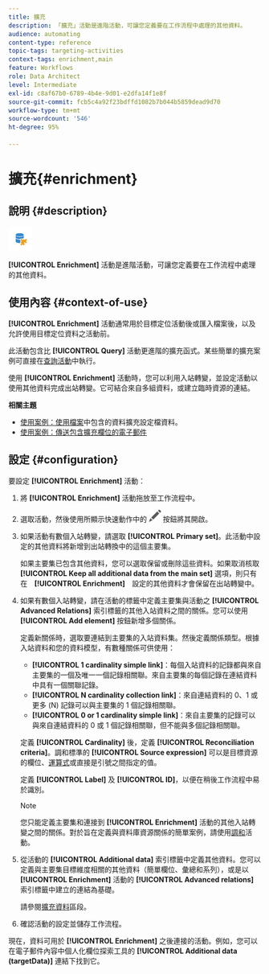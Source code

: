 ```yaml
---
title: 擴充
description: 「擴充」活動是進階活動，可讓您定義要在工作流程中處理的其他資料。
audience: automating
content-type: reference
topic-tags: targeting-activities
context-tags: enrichment,main
feature: Workflows
role: Data Architect
level: Intermediate
exl-id: c8af67b0-6789-4b4e-9d01-e2dfa14f1e8f
source-git-commit: fcb5c4a92f23bdffd1082b7b044b5859dead9d70
workflow-type: tm+mt
source-wordcount: '546'
ht-degree: 95%

---
```


# 擴充{#enrichment}

## 說明 {#description}

![](assets/enrichment.png)

**[!UICONTROL Enrichment]** 活動是進階活動，可讓您定義要在工作流程中處理的其他資料。

## 使用內容 {#context-of-use}

**[!UICONTROL Enrichment]** 活動通常用於目標定位活動後或匯入檔案後，以及允許使用目標定位資料之活動前。

此活動包含比 **[!UICONTROL Query]** 活動更進階的擴充函式。某些簡單的擴充案例可直接在[查詢活動](../../automating/using/query.md#enriching-data)中執行。

使用 **[!UICONTROL Enrichment]** 活動時，您可以利用入站轉變，並設定活動以使用其他資料完成出站轉變。它可結合來自多組資料，或建立臨時資源的連結。

**相關主題**

* [使用案例：使用檔案](../../automating/using/enriching-profile-data-file.md)中包含的資料擴充設定檔資料。
* [使用案例：傳送包含擴充欄位的電子郵件](../../automating/using/sending-email-enriched-fields.md)

## 設定 {#configuration}

要設定 **[!UICONTROL Enrichment]** 活動：

1. 將 **[!UICONTROL Enrichment]** 活動拖放至工作流程中。
1. 選取活動，然後使用所顯示快速動作中的 ![](assets/edit_darkgrey-24px.png) 按鈕將其開啟。
1. 如果活動有數個入站轉變，請選取 **[!UICONTROL Primary set]**。此活動中設定的其他資料將新增到出站轉換中的這個主要集。

   如果主要集已包含其他資料，您可以選取保留或刪除這些資料。如果取消核取 **[!UICONTROL Keep all additional data from the main set]** 選項，則只有在　**[!UICONTROL Enrichment]**　設定的其他資料才會保留在出站轉變中。

1. 如果有數個入站轉變，請在活動的標籤中定義主要集與活動之 **[!UICONTROL Advanced Relations]** 索引標籤的其他入站資料之間的關係。您可以使用 **[!UICONTROL Add element]** 按鈕新增多個關係。

   定義新關係時，選取要連結到主要集的入站資料集。然後定義關係類型。根據入站資料和您的資料模型，有數種關係可供使用：

   * **[!UICONTROL 1 cardinality simple link]**：每個入站資料的記錄都與來自主要集的一個及唯一一個記錄相關聯。來自主要集的每個記錄在連結資料中具有一個關聯記錄。
   * **[!UICONTROL N cardinality collection link]**：來自連結資料的 0、1 或更多 (N) 記錄可以與主要集的 1 個記錄相關聯。
   * **[!UICONTROL 0 or 1 cardinality simple link]**：來自主要集的記錄可以與來自連結資料的 0 或 1 個記錄相關聯，但不能與多個記錄相關聯。

   定義 **[!UICONTROL Cardinality]** 後，定義 **[!UICONTROL Reconciliation criteria]**。調和標準的 **[!UICONTROL Source expression]** 可以是目標資源的欄位、[運算式](../../automating/using/advanced-expression-editing.md)或直接是引號之間指定的值。

   定義 **[!UICONTROL Label]** 及 **[!UICONTROL ID]**，以便在稍後工作流程中易於識別。

   >[!NOTE]
   >
   >您只能定義主要集和連接到 **[!UICONTROL Enrichment]** 活動的其他入站轉變之間的關係。對於旨在定義與資料庫資源關係的簡單案例，請使用[調和](../../automating/using/reconciliation.md)活動。

1. 從活動的 **[!UICONTROL Additional data]** 索引標籤中定義其他資料。您可以定義與主要集目標維度相關的其他資料（簡單欄位、彙總和系列），或是以 **[!UICONTROL Enrichment]** 活動的 **[!UICONTROL Advanced relations]** 索引標籤中建立的連結為基礎。

   請參閱[擴充資料](../../automating/using/query.md#enriching-data)區段。

1. 確認活動的設定並儲存工作流程。

現在，資料可用於 **[!UICONTROL Enrichment]** 之後連接的活動。例如，您可以在電子郵件內容中個人化欄位探索工具的 **[!UICONTROL Additional data (targetData)]** 連結下找到它。
